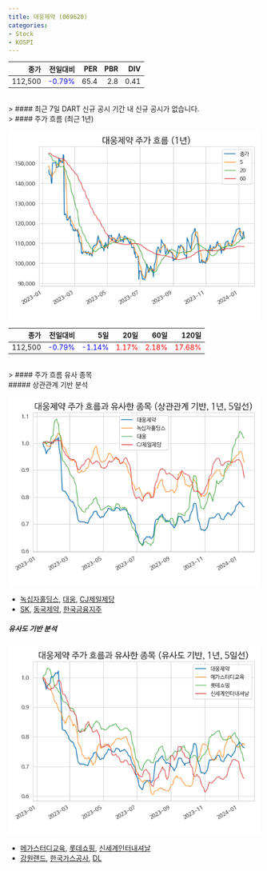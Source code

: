 ```yaml
---
title: 대웅제약 (069620)
categories:
- Stock
- KOSPI
---
```


|종가|전일대비|PER|PBR|DIV|
|---:|-------:|--:|--:|--:|
|112,500|<span style="color: blue">-0.79%</span>|65.4|2.8|0.41|

<!-- more -->

<br>
> #### 최근 7일 DART 신규 공시
기간 내 신규 공시가 없습니다.

<br>
> #### 주가 흐름 (최근 1년)

![069620](/assets/images/stock/069620.png)

|종가|전일대비|5일|20일|60일|120일|
|---:|-------:|--:|---:|---:|----:|
|112,500|<span style="color: blue">-0.79%</span>|<span style="color: blue">-1.14%</span>|<span style="color: red">1.17%</span>|<span style="color: red">2.18%</span>|<span style="color: red">17.68%</span>|

<br>
> #### 주가 흐름 유사 종목
<br>
##### 상관관계 기반 분석

![069620](/assets/images/stock/069620_corr.png)
- [녹십자홀딩스](/005250/), [대웅](/003090/), [CJ제일제당](/097950/)
- [SK](/034730/), [동국제약](/086450/), [한국금융지주](/071050/)

##### 유사도 기반 분석

![069620](/assets/images/stock/069620_sim.png)
- [메가스터디교육](/215200/), [롯데쇼핑](/023530/), [신세계인터내셔날](/031430/)
- [강원랜드](/035250/), [한국가스공사](/036460/), [DL](/000210/)